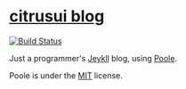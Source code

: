 # [citrusui blog](https://citrusui.github.io)

[![Build Status](https://travis-ci.org/citrusui/citrusui.github.io.svg?branch=master)](https://travis-ci.org/citrusui/citrusui.github.io)

Just a programmer's [Jeykll](https://jekyllrb.com) blog, using [Poole](http://getpoole.com).

Poole is under the [MIT](https://github.com/poole/poole/blob/master/LICENSE.md) license.